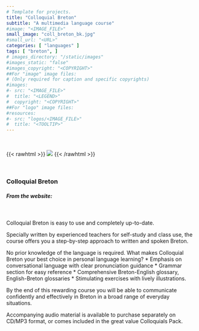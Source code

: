 ```yaml
---
# Template for projects.
title: "Colloquial Breton"
subtitle: "A multimedia language course"
#image: "<IMAGE_FILE>"
small_image: "coll_breton_bk.jpg"
#small_url: "<URL>"
categories: [ "languages" ]
tags: [ "breton", ]
# images_directory: "/static/images"
#images_static: "false"
#images_copyright: "<COPYRIGHT>"
##For "image" image files:
# (Only required for caption and specific copyrights)
#images:
#- src: "<IMAGE_FILE>"
#  title: "<LEGEND>"
#  copyright: "<COPYRIGHT>"
##For "logo" image files:
#resources:
#- src: "logos/<IMAGE_FILE>"
#  title: "<TOOLTIP>"
---
```

&nbsp;

{{< rawhtml >}}
<a href="https://www.hive.co.uk/Product/Herve-Ar-Bihan/Colloquial-Breton/954501"  target="_blank"><img src="/images/coll_breton_bk.jpg"></a>
{{< /rawhtml >}} 

&nbsp;
### Colloquial Breton

##### From the website:
&nbsp;

Colloquial Breton is easy to use and completely up-to-date.

Specially written by experienced teachers for self-study and class use, the course offers you a step-by-step approach to written and spoken Breton.

No prior knowledge of the language is required. What makes Colloquial Breton your best choice in personal language learning? * Emphasis on conversational language with clear pronunciation guidance * Grammar section for easy reference * Comprehensive Breton-English glossary, English-Breton glossaries * Stimulating exercises with lively illustrations.

By the end of this rewarding course you will be able to communicate confidently and effectively in Breton in a broad range of everyday situations.

Accompanying audio material is available to purchase separately on CD/MP3 format, or comes included in the great value Colloquials Pack.
